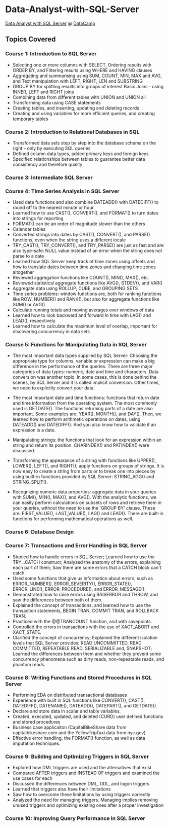 # Data-Analyst-with-SQL-Server

[Data Analyst with SQL Server](https://learn.datacamp.com/career-tracks/data-analyst-with-sql-server?version=2) @ [DataCamp](https://learn.datacamp.com/)

## Topics Covered
### Course 1: Introduction to SQL Server
- Selecting one or more columns with SELECT, Ordering results with ORDER BY, and Filtering results using WHERE and HAVING clauses
- Aggregating and summarising using SUM, COUNT, MIN, MAX and AVG, and Text manipulation with LEFT, RIGHT, LEN and SUBSTRING
- GROUP BY for splitting results into groups of interest Basic Joins - using INNER, LEFT and RIGHT joins
- Combining data from different tables with UNION and UNION all
- Transforming data using CASE statements
- Creating tables, and inserting, updating and deleting records
- Creating and using variables for more efficient queries, and creating temporary tables

### Course 2: Introduction to Relational Databases in SQL
- Transformed data sets step by step into the database schema on the right – only by executing SQL queries
- Defined column data types, added primary keys and foreign keys
- Specified relationships between tables to guarantee better data consistency and therefore quality

### Course 3: Intermediate SQL Server

### Course 4: Time Series Analysis in SQL Server
- Used date functions and also combine DATEADD() with DATEDIFF() to round off to the nearest minute or hour
- Learned how to use CAST(), CONVERT(), and FORMAT() to turn dates into strings for reporting
- FORMAT() can be an order of magnitude slower than the others
- Calendar tables
- Converted strings into dates by CAST(), CONVERT(), and PARSE() functions, even when the string uses a different locale
- TRY_CAST(), TRY_CONVERT(), and TRY_PARSE() are just as fast and are also type-safe: NULL value instead of an error when the string does not parse to a date
- Learned how SQL Server keep track of time zones using offsets and how to translate dates between time zones and changing time zones altogether
- Reviewed aggregation functions like COUNT(), MIN(), MAX(), etc.
- Reviewed statistical aggregate functions like AVG(), STDEV(), and VAR()
- Aggregate data using ROLLUP, CUBE, and GROUPING SETS
- Time series problems: window functions are, both for ranking functions like ROW_NUMBER() and RANK(), but also for aggregate functions like SUM() or AVG()
- Calculate running totals and moving averages over windows of data
- Learned how to look backward and forward in time with LAG() and LEAD(), respectively
- Learned how to calculate the maximum level of overlap, important for discovering concurrency in data sets

### Course 5: Functions for Manipulating Data in SQL Server
- The most important data types supplied by SQL Server: Choosing the appropriate type for columns, variable or expression can make a big difference in the performance of the queries. There are three major categories of data types: numeric, date and time and characters. Data conversion was another topic. In some cases, this is done behind the scenes, by SQL Server and it is called implicit conversion. Other times, we need to explicitly convert your data.

- The most important date and time functions: functions that return date and time information from the operating system. The most commonly used is GETDATE(). The functions returning parts of a date are also important. Some examples are: YEAR(), MONTH(), and DAY(). Then, we learned how to perform arithmetic operations on dates, using DATEADD() and DATEDIFF(). And you also know how to validate if an expression is a date.

- Manipulating strings: the functions that look for an expression within an string and return its position. CHARINDEX() and PATINDEX() were discussed. 
- Transforming the appearance of a string with functions like UPPER(), LOWER(), LEFT(), and RIGHT(); apply functions on groups of strings. It is now easy to create a string from parts or to break one into pieces by using built-in functions provided by SQL Server: STRING_AGG() and STRING_SPLIT().

- Recognizing numeric data properties: aggregate data in your queries with SUM(), MIN(), MAX(), and AVG(). With the analytic functions, we can easily perform calculations on subsets of rows and retrieve them in your queries, without the need to use the 'GROUP BY' clause. These are: FIRST_VALUE(), LAST_VALUE(), LAG() and LEAD(). There are built-in functions for performing mathematical operations as well.

### Course 6: Database Design

### Course 7: Transactions and Error Handling in SQL Server
- Studied how to handle errors in SQL Server; Learned how to use the TRY...CATCH construct; Analyzed the anatomy of the errors, explaining each part of them; Saw there are some errors that a CATCH block can't catch.
- Used some functions that give us information about errors, such as ERROR_NUMBER(), ERROR_SEVERITY(), ERROR_STATE(), ERROR_LINE(), ERROR_PROCEDURE(), and ERROR_MESSAGE().
- Demonstrated how to raise errors using RAISERROR and THROW, and saw the differences between both of them.
- Explained the concept of transactions, and learned how to use the transaction statements, BEGIN TRAN, COMMIT TRAN, and ROLLBACK TRAN.
- Practiced with the @@TRANCOUNT function, and with savepoints.
- Controlled the errors in transactions with the use of XACT_ABORT and XACT_STATE.
- Clarified the concept of concurrency; Explained the different isolation levels that SQL Server provides: READ UNCOMMITTED, READ COMMITTED, REPEATABLE READ, SERIALIZABLE and, SNAPSHOT; Learned the differences between them and whether they prevent some concurrency phenomena such as dirty reads, non-repeatable reads, and phantom reads.

### Course 8: Writing Functions and Stored Procedures in SQL Server
- Performing EDA on distributed transactional databases
- Experience with built in SQL functions like CONVERT(), CAST(), DATEDIFF(), DATENAME(), DATEADD(), DATEPART(), and GETDATE()
- Declare and store data in scalar and table variables.
- Created, executed, updated, and deleted (CURD) user defined functions and stored procedures
- Business case applicaiton (CapitalBikeShare data from capitalbikeshare.com and the YellowTripTaxi data from nyc.gov)
- Effective error handling, the FORMAT() function, as well as data imputation techniques.

### Course 9: Building and Optimizing Triggers in SQL Server
- Explored how DML triggers are used and the alternatives that exist
- Compared AFTER triggers and INSTEAD OF triggers and examined the use cases for each
- Discussed the differences between DML, DDL, and logon triggers
- Learned that triggers also have their limitations
- Saw how to overcome these limitations by using triggers correctly
- Analyzed the need for managing triggers. Managing implies removing unused triggers and optimizing existing ones after a proper investigation

### Course 10: Improving Query Performance in SQL Server

